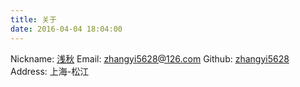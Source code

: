 ```yaml
---
title: 关于
date: 2016-04-04 18:04:00
---
```

<i class="fa fa-user"></i> Nickname: [浅秋](http://zhangyi5628.github.io/)
<i class="fa fa-envelope"></i> Email: [zhangyi5628@126.com](mailto:zhangyi5628@126.com)
<i class="fa fa-github"></i> Github: [zhangyi5628](https://github.com/zhangyi5628)
<i class="fa fa-map-marker"></i> Address: 上海-松江
